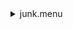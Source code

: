 <details><summary>junk.menu</summary><blockquote><pre><details><summary>all_wavelength_coronal_flat.cbk</summary><blockquote><pre><details><summary>setupFlat.rcp</summary><blockquote><pre>$${\color{red}  diffuser  in }$$
$${\color{red}  cover out }$$
$${\color{red}  occ		out }$$
$${\color{red}  shut	out }$$
$${\color{red}  calib	out }$$
The above code block covers:0.00 minutes of camera integration + hardware moves and overhead</pre></blockquote></details><details><summary>setupDark.rcp</summary><blockquote><pre>$${\color{red}  shut	in }$$
The above code block covers:0.00 minutes of camera integration + hardware moves and overhead</pre></blockquote></details><details><summary>dark_01wave_1beam_16sums_10rep_BOTH.rcp</summary><blockquote><pre>$${\color{red}  shut	in }$$
$${\color{red}  data	rcam	both	656.28	16 }$$
$${\color{red}  data	rcam	both	656.28	16 }$$
$${\color{red}  data	rcam	both	656.28	16 }$$
$${\color{red}  data	rcam	both	656.28	16 }$$
$${\color{red}  data	rcam	both	656.28	16 }$$
$${\color{red}  data	rcam	both	656.28	16 }$$
$${\color{red}  data	rcam	both	656.28	16 }$$
$${\color{red}  data	rcam	both	656.28	16 }$$
$${\color{red}  data	rcam	both	656.28	16 }$$
$${\color{red}  data	rcam	both	656.28	16 }$$
The above code block covers:0.90 minutes of camera integration + hardware moves and overhead</pre></blockquote></details><details><summary>setupFlat.rcp</summary><blockquote><pre>$${\color{red}  diffuser  in }$$
$${\color{red}  cover out }$$
$${\color{red}  occ		out }$$
$${\color{red}  shut	out }$$
$${\color{red}  calib	out }$$
The above code block covers:0.00 minutes of camera integration + hardware moves and overhead</pre></blockquote></details><details><summary>637_FW.rcp</summary><blockquote><pre>$${\color{red}  prefilterrange 637 }$$
The above code block covers:0.00 minutes of camera integration + hardware moves and overhead</pre></blockquote></details><details><summary>637_03wave_2beam_16sums_4rep_BOTH.rcp</summary><blockquote><pre>$${\color{red}  data	rcam	both	 637.35	   16 }$$
$${\color{red}  data	rcam	both	 637.40	   16 }$$
$${\color{red}  data	rcam	both	 637.45	   16 }$$
$${\color{red}  data	tcam	both	 637.35	   16 }$$
$${\color{red}  data	tcam	both	 637.40	   16 }$$
$${\color{red}  data	tcam	both	 637.45	   16 }$$
$${\color{red}  data	rcam	both	 637.35	   16 }$$
$${\color{red}  data	rcam	both	 637.40	   16 }$$
$${\color{red}  data	rcam	both	 637.45	   16 }$$
$${\color{red}  data	tcam	both	 637.35	   16 }$$
$${\color{red}  data	tcam	both	 637.40	   16 }$$
$${\color{red}  data	tcam	both	 637.45	   16 }$$
$${\color{red}  data	rcam	both	 637.35	   16 }$$
$${\color{red}  data	rcam	both	 637.40	   16 }$$
$${\color{red}  data	rcam	both	 637.45	   16 }$$
$${\color{red}  data	tcam	both	 637.35	   16 }$$
$${\color{red}  data	tcam	both	 637.40	   16 }$$
$${\color{red}  data	tcam	both	 637.45	   16 }$$
$${\color{red}  data	rcam	both	 637.35	   16 }$$
$${\color{red}  data	rcam	both	 637.40	   16 }$$
$${\color{red}  data	rcam	both	 637.45	   16 }$$
$${\color{red}  data	tcam	both	 637.35	   16 }$$
$${\color{red}  data	tcam	both	 637.40	   16 }$$
$${\color{red}  data	tcam	both	 637.45	   16 }$$
The above code block covers:2.17 minutes of camera integration + hardware moves and overhead</pre></blockquote></details><details><summary>670_FW.rcp</summary><blockquote><pre>$${\color{red}  prefilterrange 670 }$$
The above code block covers:0.00 minutes of camera integration + hardware moves and overhead</pre></blockquote></details><details><summary>670_03wave_2beam_16sums_4rep_BOTH.rcp</summary><blockquote><pre>$${\color{red}  data	rcam	both	 670.11	   16 }$$
$${\color{red}  data	rcam	both	 670.16	   16 }$$
$${\color{red}  data	rcam	both	 670.21	   16 }$$
$${\color{red}  data	tcam	both	 670.11	   16 }$$
$${\color{red}  data	tcam	both	 670.16	   16 }$$
$${\color{red}  data	tcam	both	 670.21	   16 }$$
$${\color{red}  data	rcam	both	 670.11	   16 }$$
$${\color{red}  data	rcam	both	 670.16	   16 }$$
$${\color{red}  data	rcam	both	 670.21	   16 }$$
$${\color{red}  data	tcam	both	 670.11	   16 }$$
$${\color{red}  data	tcam	both	 670.16	   16 }$$
$${\color{red}  data	tcam	both	 670.21	   16 }$$
$${\color{red}  data	rcam	both	 670.11	   16 }$$
$${\color{red}  data	rcam	both	 670.16	   16 }$$
$${\color{red}  data	rcam	both	 670.21	   16 }$$
$${\color{red}  data	tcam	both	 670.11	   16 }$$
$${\color{red}  data	tcam	both	 670.16	   16 }$$
$${\color{red}  data	tcam	both	 670.21	   16 }$$
$${\color{red}  data	rcam	both	 670.11	   16 }$$
$${\color{red}  data	rcam	both	 670.16	   16 }$$
$${\color{red}  data	rcam	both	 670.21	   16 }$$
$${\color{red}  data	tcam	both	 670.11	   16 }$$
$${\color{red}  data	tcam	both	 670.16	   16 }$$
$${\color{red}  data	tcam	both	 670.21	   16 }$$
The above code block covers:2.17 minutes of camera integration + hardware moves and overhead</pre></blockquote></details><details><summary>706_FW.rcp</summary><blockquote><pre>$${\color{red}  prefilterrange 706 }$$
The above code block covers:0.00 minutes of camera integration + hardware moves and overhead</pre></blockquote></details><details><summary>706_03wave_2beam_16sums_4rep_BLUE.rcp</summary><blockquote><pre>$${\color{red}  data	rcam	blue	 706.13	   16 }$$
$${\color{red}  data	rcam	blue	 706.20	   16 }$$
$${\color{red}  data	rcam	blue	 706.27	   16 }$$
$${\color{red}  data	tcam	blue	 706.13	   16 }$$
$${\color{red}  data	tcam	blue	 706.20	   16 }$$
$${\color{red}  data	tcam	blue	 706.27	   16 }$$
$${\color{red}  data	rcam	blue	 706.13	   16 }$$
$${\color{red}  data	rcam	blue	 706.20	   16 }$$
$${\color{red}  data	rcam	blue	 706.27	   16 }$$
$${\color{red}  data	tcam	blue	 706.13	   16 }$$
$${\color{red}  data	tcam	blue	 706.20	   16 }$$
$${\color{red}  data	tcam	blue	 706.27	   16 }$$
$${\color{red}  data	rcam	blue	 706.13	   16 }$$
$${\color{red}  data	rcam	blue	 706.20	   16 }$$
$${\color{red}  data	rcam	blue	 706.27	   16 }$$
$${\color{red}  data	tcam	blue	 706.13	   16 }$$
$${\color{red}  data	tcam	blue	 706.20	   16 }$$
$${\color{red}  data	tcam	blue	 706.27	   16 }$$
$${\color{red}  data	rcam	blue	 706.13	   16 }$$
$${\color{red}  data	rcam	blue	 706.20	   16 }$$
$${\color{red}  data	rcam	blue	 706.27	   16 }$$
$${\color{red}  data	tcam	blue	 706.13	   16 }$$
$${\color{red}  data	tcam	blue	 706.20	   16 }$$
$${\color{red}  data	tcam	blue	 706.27	   16 }$$
The above code block covers:2.17 minutes of camera integration + hardware moves and overhead</pre></blockquote></details><details><summary>761_FW.rcp</summary><blockquote><pre>$${\color{red}  prefilterrange 761 }$$
The above code block covers:0.00 minutes of camera integration + hardware moves and overhead</pre></blockquote></details><details><summary>761_03wave_2beam_16sums_4rep_BOTH.rcp</summary><blockquote><pre>$${\color{red}  data	rcam	both	 761.04	   16 }$$
$${\color{red}  data	rcam	both	 761.10	   16 }$$
$${\color{red}  data	rcam	both	 761.16	   16 }$$
$${\color{red}  data	tcam	both	 761.04	   16 }$$
$${\color{red}  data	tcam	both	 761.10	   16 }$$
$${\color{red}  data	tcam	both	 761.16	   16 }$$
$${\color{red}  data	rcam	both	 761.04	   16 }$$
$${\color{red}  data	rcam	both	 761.10	   16 }$$
$${\color{red}  data	rcam	both	 761.16	   16 }$$
$${\color{red}  data	tcam	both	 761.04	   16 }$$
$${\color{red}  data	tcam	both	 761.10	   16 }$$
$${\color{red}  data	tcam	both	 761.16	   16 }$$
$${\color{red}  data	rcam	both	 761.04	   16 }$$
$${\color{red}  data	rcam	both	 761.10	   16 }$$
$${\color{red}  data	rcam	both	 761.16	   16 }$$
$${\color{red}  data	tcam	both	 761.04	   16 }$$
$${\color{red}  data	tcam	both	 761.10	   16 }$$
$${\color{red}  data	tcam	both	 761.16	   16 }$$
$${\color{red}  data	rcam	both	 761.04	   16 }$$
$${\color{red}  data	rcam	both	 761.10	   16 }$$
$${\color{red}  data	rcam	both	 761.16	   16 }$$
$${\color{red}  data	tcam	both	 761.04	   16 }$$
$${\color{red}  data	tcam	both	 761.10	   16 }$$
$${\color{red}  data	tcam	both	 761.16	   16 }$$
The above code block covers:2.17 minutes of camera integration + hardware moves and overhead</pre></blockquote></details><details><summary>789_FW.rcp</summary><blockquote><pre>$${\color{red}  prefilterrange 789 }$$
The above code block covers:0.00 minutes of camera integration + hardware moves and overhead</pre></blockquote></details><details><summary>789_03wave_2beam_16sums_4rep_BOTH.rcp</summary><blockquote><pre>$${\color{red}  data	rcam	both	 789.33	   16 }$$
$${\color{red}  data	rcam	both	 789.40	   16 }$$
$${\color{red}  data	rcam	both	 789.47	   16 }$$
$${\color{red}  data	tcam	both	 789.33	   16 }$$
$${\color{red}  data	tcam	both	 789.40	   16 }$$
$${\color{red}  data	tcam	both	 789.47	   16 }$$
$${\color{red}  data	rcam	both	 789.33	   16 }$$
$${\color{red}  data	rcam	both	 789.40	   16 }$$
$${\color{red}  data	rcam	both	 789.47	   16 }$$
$${\color{red}  data	tcam	both	 789.33	   16 }$$
$${\color{red}  data	tcam	both	 789.40	   16 }$$
$${\color{red}  data	tcam	both	 789.47	   16 }$$
$${\color{red}  data	rcam	both	 789.33	   16 }$$
$${\color{red}  data	rcam	both	 789.40	   16 }$$
$${\color{red}  data	rcam	both	 789.47	   16 }$$
$${\color{red}  data	tcam	both	 789.33	   16 }$$
$${\color{red}  data	tcam	both	 789.40	   16 }$$
$${\color{red}  data	tcam	both	 789.47	   16 }$$
$${\color{red}  data	rcam	both	 789.33	   16 }$$
$${\color{red}  data	rcam	both	 789.40	   16 }$$
$${\color{red}  data	rcam	both	 789.47	   16 }$$
$${\color{red}  data	tcam	both	 789.33	   16 }$$
$${\color{red}  data	tcam	both	 789.40	   16 }$$
$${\color{red}  data	tcam	both	 789.47	   16 }$$
The above code block covers:2.17 minutes of camera integration + hardware moves and overhead</pre></blockquote></details><details><summary>802_FW.rcp</summary><blockquote><pre>$${\color{red}  prefilterrange 802 }$$
The above code block covers:0.00 minutes of camera integration + hardware moves and overhead</pre></blockquote></details><details><summary>802_03wave_2beam_16sums_4rep_BOTH.rcp</summary><blockquote><pre>$${\color{red}  data	rcam	both	 802.35	   16 }$$
$${\color{red}  data	rcam	both	 802.41	   16 }$$
$${\color{red}  data	rcam	both	 802.47	   16 }$$
$${\color{red}  data	tcam	both	 802.35	   16 }$$
$${\color{red}  data	tcam	both	 802.41	   16 }$$
$${\color{red}  data	tcam	both	 802.47	   16 }$$
$${\color{red}  data	rcam	both	 802.35	   16 }$$
$${\color{red}  data	rcam	both	 802.41	   16 }$$
$${\color{red}  data	rcam	both	 802.47	   16 }$$
$${\color{red}  data	tcam	both	 802.35	   16 }$$
$${\color{red}  data	tcam	both	 802.41	   16 }$$
$${\color{red}  data	tcam	both	 802.47	   16 }$$
$${\color{red}  data	rcam	both	 802.35	   16 }$$
$${\color{red}  data	rcam	both	 802.41	   16 }$$
$${\color{red}  data	rcam	both	 802.47	   16 }$$
$${\color{red}  data	tcam	both	 802.35	   16 }$$
$${\color{red}  data	tcam	both	 802.41	   16 }$$
$${\color{red}  data	tcam	both	 802.47	   16 }$$
$${\color{red}  data	rcam	both	 802.35	   16 }$$
$${\color{red}  data	rcam	both	 802.41	   16 }$$
$${\color{red}  data	rcam	both	 802.47	   16 }$$
$${\color{red}  data	tcam	both	 802.35	   16 }$$
$${\color{red}  data	tcam	both	 802.41	   16 }$$
$${\color{red}  data	tcam	both	 802.47	   16 }$$
The above code block covers:2.17 minutes of camera integration + hardware moves and overhead</pre></blockquote></details><details><summary>991_FW.rcp</summary><blockquote><pre>$${\color{red}  prefilterrange 991 }$$
The above code block covers:0.00 minutes of camera integration + hardware moves and overhead</pre></blockquote></details><details><summary>991_03wave_2beam_16sums_4rep_BOTH.rcp</summary><blockquote><pre>$${\color{red}  data	rcam	both	 991.17	   16 }$$
$${\color{red}  data	rcam	both	 991.26	   16 }$$
$${\color{red}  data	rcam	both	 991.35	   16 }$$
$${\color{red}  data	tcam	both	 991.17	   16 }$$
$${\color{red}  data	tcam	both	 991.26	   16 }$$
$${\color{red}  data	tcam	both	 991.35	   16 }$$
$${\color{red}  data	rcam	both	 991.17	   16 }$$
$${\color{red}  data	rcam	both	 991.26	   16 }$$
$${\color{red}  data	rcam	both	 991.35	   16 }$$
$${\color{red}  data	tcam	both	 991.17	   16 }$$
$${\color{red}  data	tcam	both	 991.26	   16 }$$
$${\color{red}  data	tcam	both	 991.35	   16 }$$
$${\color{red}  data	rcam	both	 991.17	   16 }$$
$${\color{red}  data	rcam	both	 991.26	   16 }$$
$${\color{red}  data	rcam	both	 991.35	   16 }$$
$${\color{red}  data	tcam	both	 991.17	   16 }$$
$${\color{red}  data	tcam	both	 991.26	   16 }$$
$${\color{red}  data	tcam	both	 991.35	   16 }$$
$${\color{red}  data	rcam	both	 991.17	   16 }$$
$${\color{red}  data	rcam	both	 991.26	   16 }$$
$${\color{red}  data	rcam	both	 991.35	   16 }$$
$${\color{red}  data	tcam	both	 991.17	   16 }$$
$${\color{red}  data	tcam	both	 991.26	   16 }$$
$${\color{red}  data	tcam	both	 991.35	   16 }$$
The above code block covers:2.17 minutes of camera integration + hardware moves and overhead</pre></blockquote></details><details><summary>1074_FW.rcp</summary><blockquote><pre>$${\color{red}  prefilterrange 1074 }$$
The above code block covers:0.00 minutes of camera integration + hardware moves and overhead</pre></blockquote></details><details><summary>1074_03wave_2beam_16sums_4rep_BOTH.rcp</summary><blockquote><pre>$${\color{red}  data	rcam	both	1074.59	   16 }$$
$${\color{red}  data	rcam	both	1074.70	   16 }$$
$${\color{red}  data	rcam	both	1074.81	   16 }$$
$${\color{red}  data	tcam	both	1074.59	   16 }$$
$${\color{red}  data	tcam	both	1074.70	   16 }$$
$${\color{red}  data	tcam	both	1074.81	   16 }$$
$${\color{red}  data	rcam	both	1074.59	   16 }$$
$${\color{red}  data	rcam	both	1074.70	   16 }$$
$${\color{red}  data	rcam	both	1074.81	   16 }$$
$${\color{red}  data	tcam	both	1074.59	   16 }$$
$${\color{red}  data	tcam	both	1074.70	   16 }$$
$${\color{red}  data	tcam	both	1074.81	   16 }$$
$${\color{red}  data	rcam	both	1074.59	   16 }$$
$${\color{red}  data	rcam	both	1074.70	   16 }$$
$${\color{red}  data	rcam	both	1074.81	   16 }$$
$${\color{red}  data	tcam	both	1074.59	   16 }$$
$${\color{red}  data	tcam	both	1074.70	   16 }$$
$${\color{red}  data	tcam	both	1074.81	   16 }$$
$${\color{red}  data	rcam	both	1074.59	   16 }$$
$${\color{red}  data	rcam	both	1074.70	   16 }$$
$${\color{red}  data	rcam	both	1074.81	   16 }$$
$${\color{red}  data	tcam	both	1074.59	   16 }$$
$${\color{red}  data	tcam	both	1074.70	   16 }$$
$${\color{red}  data	tcam	both	1074.81	   16 }$$
The above code block covers:2.17 minutes of camera integration + hardware moves and overhead</pre></blockquote></details><details><summary>1079_FW.rcp</summary><blockquote><pre>$${\color{red}  prefilterrange 1079 }$$
The above code block covers:0.00 minutes of camera integration + hardware moves and overhead</pre></blockquote></details><details><summary>1079_03wave_2beam_16sums_4rep_BOTH.rcp</summary><blockquote><pre>$${\color{red}  data	rcam	both	1079.69	   16 }$$
$${\color{red}  data	rcam	both	1079.80	   16 }$$
$${\color{red}  data	rcam	both	1079.91	   16 }$$
$${\color{red}  data	tcam	both	1079.69	   16 }$$
$${\color{red}  data	tcam	both	1079.80	   16 }$$
$${\color{red}  data	tcam	both	1079.91	   16 }$$
$${\color{red}  data	rcam	both	1079.69	   16 }$$
$${\color{red}  data	rcam	both	1079.80	   16 }$$
$${\color{red}  data	rcam	both	1079.91	   16 }$$
$${\color{red}  data	tcam	both	1079.69	   16 }$$
$${\color{red}  data	tcam	both	1079.80	   16 }$$
$${\color{red}  data	tcam	both	1079.91	   16 }$$
$${\color{red}  data	rcam	both	1079.69	   16 }$$
$${\color{red}  data	rcam	both	1079.80	   16 }$$
$${\color{red}  data	rcam	both	1079.91	   16 }$$
$${\color{red}  data	tcam	both	1079.69	   16 }$$
$${\color{red}  data	tcam	both	1079.80	   16 }$$
$${\color{red}  data	tcam	both	1079.91	   16 }$$
$${\color{red}  data	rcam	both	1079.69	   16 }$$
$${\color{red}  data	rcam	both	1079.80	   16 }$$
$${\color{red}  data	rcam	both	1079.91	   16 }$$
$${\color{red}  data	tcam	both	1079.69	   16 }$$
$${\color{red}  data	tcam	both	1079.80	   16 }$$
$${\color{red}  data	tcam	both	1079.91	   16 }$$
The above code block covers:2.17 minutes of camera integration + hardware moves and overhead</pre></blockquote></details><details><summary>setupDark.rcp</summary><blockquote><pre>$${\color{red}  shut	in }$$
The above code block covers:0.00 minutes of camera integration + hardware moves and overhead</pre></blockquote></details>The above code block covers:20.42 minutes of camera integration + hardware moves and overhead</pre></blockquote></details></pre></blockquote></details>